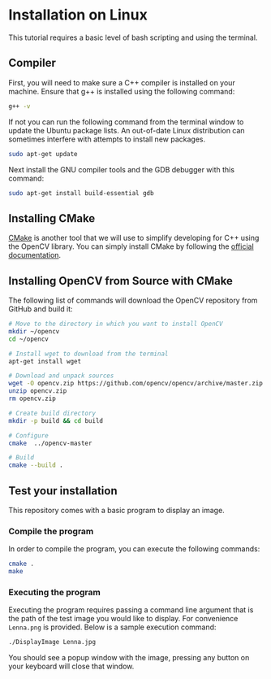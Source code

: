 # Installation on Linux

This tutorial requires a basic level of bash scripting and using the terminal.

## Compiler

First, you will need to make sure a C++ compiler is installed on your machine. 
Ensure that g++ is installed using the following command:
```bash
g++ -v
```

If not you can run the following command from the terminal window to update the Ubuntu package lists. An out-of-date Linux distribution can sometimes interfere with attempts to install new packages.

```bash
sudo apt-get update
```
Next install the GNU compiler tools and the GDB debugger with this command:

```bash
sudo apt-get install build-essential gdb
```

## Installing CMake
[CMake](https://cmake.org/) is another tool that we will use to simplify 
developing for C++ using the OpenCV library. You can simply 
install CMake by following the [official documentation](https://cmake.org/install/).

## Installing OpenCV from Source with CMake

The following list of commands will download the OpenCV repository from GitHub 
and build it:

```bash
# Move to the directory in which you want to install OpenCV
mkdir ~/opencv
cd ~/opencv 

# Install wget to download from the terminal
apt-get install wget

# Download and unpack sources
wget -O opencv.zip https://github.com/opencv/opencv/archive/master.zip
unzip opencv.zip
rm opencv.zip

# Create build directory
mkdir -p build && cd build

# Configure
cmake  ../opencv-master

# Build
cmake --build .
```

## Test your installation

This repository comes with a basic program to display an image. 

### Compile the program
In order to compile the program, you can execute the following commands:
```bash
cmake .
make
```

### Executing the program
Executing the program requires passing a command line argument that is the path
of the test image you would like to display. For convenience `Lenna.png` is 
provided. Below is a sample execution command:
```bash
./DisplayImage Lenna.jpg
```

You should see a popup window with the image, pressing any button on your 
keyboard will close that window.
